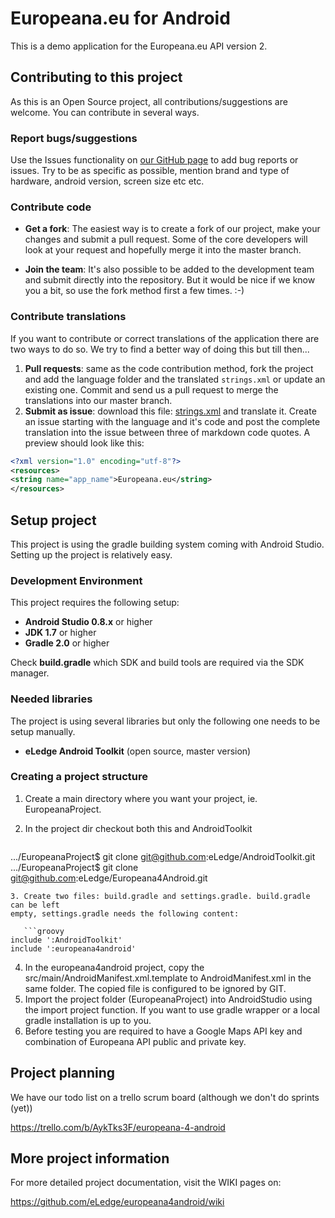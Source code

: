 # Europeana.eu for Android

This is a demo application for the Europeana.eu API version 2.

## Contributing to this project
As this is an Open Source project, all contributions/suggestions are welcome.
You can contribute in several ways.

### Report bugs/suggestions
Use the Issues functionality on 
[our GitHub page](https://github.com/eLedge/europeana4android) to add bug reports 
or issues. Try to be as specific as possible, mention brand and type of 
hardware, android version, screen size etc etc.

### Contribute code
* __Get a fork__: The easiest way is to create a fork of our project, make 
your changes and submit a pull request. Some of the core developers will 
look at your request and hopefully merge it into the master branch.

* __Join the team__: It's also possible to be added to the development team 
and submit directly into the repository. But it would be nice if we know you 
a bit, so use the fork method first a few times. :-) 

### Contribute translations
If you want to contribute or correct translations of the application there
are two ways to do so. We try to find a better way of doing this but till 
then...

1. __Pull requests__: same as the code contribution method, fork the project
and add the language folder and the translated `strings.xml` or update an 
existing one. Commit and send us a pull request to merge the translations 
into our master branch.
2. __Submit as issue__: download this file: 
[strings.xml](https://raw.github.com/eLedge/europeana4android/blob/master/res/values/strings.xml)
and translate it. Create an issue starting with the language and it's code 
and post the complete translation into the issue between three of markdown 
code quotes. A preview should look like this:

  ```xml
<?xml version="1.0" encoding="utf-8"?>
<resources>
  <string name="app_name">Europeana.eu</string>
</resources>
```

## Setup project
This project is using the gradle building system coming with Android Studio.
Setting up the project is relatively easy.

### Development Environment
This project requires the following setup:
* __Android Studio 0.8.x__ or higher
* __JDK 1.7__ or higher
* __Gradle 2.0__ or higher

Check **build.gradle** which SDK and build tools are required via the SDK manager.

### Needed libraries
The project is using several libraries but only the following one needs to be
setup manually.
* __eLedge Android Toolkit__ (open source, master version)


### Creating a project structure
1. Create a main directory where you want your project, ie. EuropeanaProject.
2. In the project dir checkout both this and AndroidToolkit

   ```sh
.../EuropeanaProject$ git clone git@github.com:eLedge/AndroidToolkit.git
.../EuropeanaProject$ git clone git@github.com:eLedge/Europeana4Android.git
```
3. Create two files: build.gradle and settings.gradle. build.gradle can be left 
empty, settings.gradle needs the following content:

   ```groovy
include ':AndroidToolkit'
include ':europeana4android'
```

4. In the europeana4android project, copy the src/main/AndroidManifest.xml.template
to AndroidManifest.xml in the same folder. The copied file is configured to be
ignored by GIT.
5. Import the project folder (EuropeanaProject) into AndroidStudio using the
import project function. If you want to use gradle wrapper or a local gradle
installation is up to you.
6. Before testing you are required to have a Google Maps API key and combination
of Europeana API public and private key.

## Project planning

We have our todo list on a trello scrum board (although we don't do sprints (yet))

<https://trello.com/b/AykTks3F/europeana-4-android>

## More project information

For more detailed project documentation, visit the WIKI pages on:

<https://github.com/eLedge/europeana4android/wiki>
